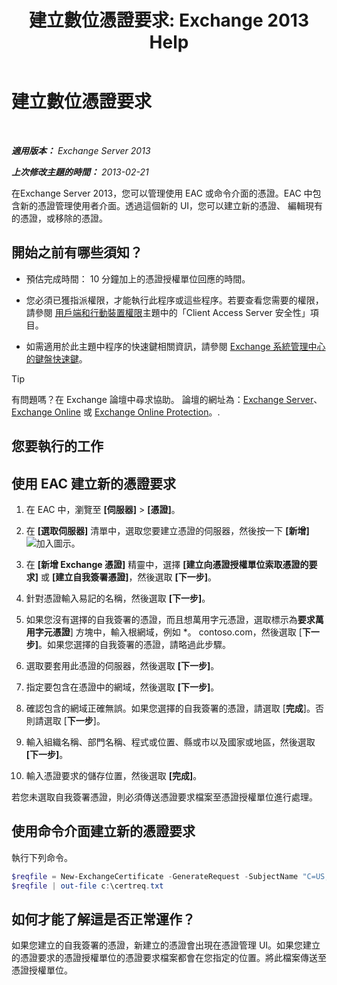 ﻿---
title: '建立數位憑證要求: Exchange 2013 Help'
TOCTitle: 建立數位憑證要求
ms:assetid: efb00de7-070b-46bf-a2fc-00d07ae085c1
ms:mtpsurl: https://technet.microsoft.com/zh-tw/library/Bb125165(v=EXCHG.150)
ms:contentKeyID: 52062610
ms.date: 05/21/2018
mtps_version: v=EXCHG.150
ms.translationtype: MT
---

# 建立數位憑證要求

 

_**適用版本：** Exchange Server 2013_

_**上次修改主題的時間：** 2013-02-21_

在Exchange Server 2013，您可以管理使用 EAC 或命令介面的憑證。EAC 中包含新的憑證管理使用者介面。透過這個新的 UI，您可以建立新的憑證、 編輯現有的憑證，或移除的憑證。

## 開始之前有哪些須知？

  - 預估完成時間： 10 分鐘加上的憑證授權單位回應的時間。

  - 您必須已獲指派權限，才能執行此程序或這些程序。若要查看您需要的權限，請參閱 [用戶端和行動裝置權限](clients-and-mobile-devices-permissions-exchange-2013-help.md)主題中的「Client Access Server 安全性」項目。

  - 如需適用於此主題中程序的快速鍵相關資訊，請參閱 [Exchange 系統管理中心的鍵盤快速鍵](keyboard-shortcuts-in-the-exchange-admin-center-exchange-online-protection-help.md)。


> [!TIP]  
> 有問題嗎？在 Exchange 論壇中尋求協助。 論壇的網址為：<a href="https://go.microsoft.com/fwlink/p/?linkid=60612">Exchange Server</a>、 <a href="https://go.microsoft.com/fwlink/p/?linkid=267542">Exchange Online</a> 或 <a href="https://go.microsoft.com/fwlink/p/?linkid=285351">Exchange Online Protection</a>。.




## 您要執行的工作

## 使用 EAC 建立新的憑證要求

1.  在 EAC 中，瀏覽至 **\[伺服器\]** \> **\[憑證\]**。

2.  在 **\[選取伺服器\]** 清單中，選取您要建立憑證的伺服器，然後按一下 **\[新增\]**![加入圖示](images/JJ218640.c1e75329-d6d7-4073-a27d-498590bbb558(EXCHG.150).gif "加入圖示")。

3.  在 **\[新增 Exchange 憑證\]** 精靈中，選擇 **\[建立向憑證授權單位索取憑證的要求\]** 或 **\[建立自我簽署憑證\]**，然後選取 **\[下一步\]**。

4.  針對憑證輸入易記的名稱，然後選取 **\[下一步\]**。

5.  如果您沒有選擇的自我簽署的憑證，而且想萬用字元憑證，選取標示為**要求萬用字元憑證**\] 方塊中，輸入根網域，例如 \*。 contoso.com，然後選取 \[**下一步\]**。如果您選擇的自我簽署的憑證，請略過此步驟。

6.  選取要套用此憑證的伺服器，然後選取 **\[下一步\]**。

7.  指定要包含在憑證中的網域，然後選取 **\[下一步\]**。

8.  確認包含的網域正確無誤。如果您選擇的自我簽署的憑證，請選取 \[**完成**\]。否則請選取 \[**下一步**\]。

9.  輸入組織名稱、部門名稱、程式或位置、縣或市以及國家或地區，然後選取 **\[下一步\]**。

10. 輸入憑證要求的儲存位置，然後選取 **\[完成\]**。

若您未選取自我簽署憑證，則必須傳送憑證要求檔案至憑證授權單位進行處理。

## 使用命令介面建立新的憑證要求

執行下列命令。

```powershell
$reqfile = New-ExchangeCertificate -GenerateRequest -SubjectName "C=US,o=Contoso,cn=contosotocert" -DomainName "contoso.com" -PrivateKeyExportable $true
$reqfile | out-file c:\certreq.txt
```

## 如何才能了解這是否正常運作？

如果您建立的自我簽署的憑證，新建立的憑證會出現在憑證管理 UI。如果您建立的憑證要求的憑證授權單位的憑證要求檔案都會在您指定的位置。將此檔案傳送至憑證授權單位。

